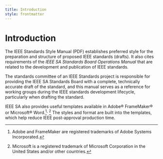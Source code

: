 ```yaml
---
title: Introduction
style: frontmatter
---
```


# Introduction

The IEEE Standards Style Manual (PDF) establishes preferred style for the preparation and structure of proposed IEEE standards (drafts). It also cites requirements of the *IEEE SA Standards Board Operations Manual* that are related to the development and publication of IEEE standards.

The standards committee of an IEEE Standards project is responsible for providing the IEEE SA Standards Board with a complete, technically accurate draft of the standard, and this manual serves as a reference for working groups during the IEEE standards development lifecycle, particularly when drafting the standard.

IEEE SA also provides useful templates available in Adobe® FrameMaker® or Microsoft® Word.[^adobe]<sup>,</sup> [^microsoft] The styles and format are built into the templates, which help reduce IEEE post-approval production time.

[^adobe]: Adobe and FrameMaker are registered trademarks of Adobe Systems Incorporated.
[^microsoft]: Microsoft is a registered trademark of Microsoft Corporation in the United States and/or other countries.
